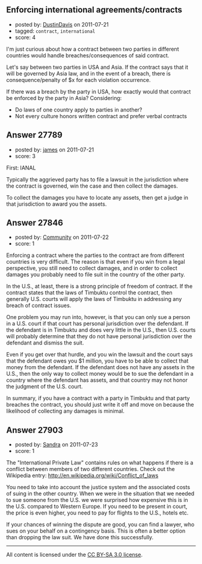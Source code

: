 ## Enforcing international agreements/contracts

- posted by: [DustinDavis](https://stackexchange.com/users/-1/11797-dustindavis) on 2011-07-21
- tagged: `contract`, `international`
- score: 4

I'm just curious about how a contract between two parties in different countries would handle breaches/consequences of said contract.

Let's say between two parties in USA and Asia. If the contract says that it will be governed by Asia law, and in the event of a breach, there is consequence/penalty of $x for each violation occurrence. 

If there was a breach by the party in USA, how exactly would that contract be enforced by the party in Asia? Considering:

 - Do laws of one country apply to parties in another?
 - Not every culture honors written contract and prefer verbal contracts




## Answer 27789

- posted by: [james](https://stackexchange.com/users/-1/5800-james) on 2011-07-21
- score: 3

First: IANAL

Typically the aggrieved party has to file a lawsuit in the jurisdiction where the contract is governed, win the case and then collect the damages.

To collect the damages you have to locate any assets, then get a judge in that jurisdiction to award you the assets. 




## Answer 27846

- posted by: [Community](https://stackexchange.com/users/-1/-1-community) on 2011-07-22
- score: 1

Enforcing a contract where the parties to the contract are from different countries is very difficult.  The reason is that even if you win from a legal perspective, you still need to collect damages, and in order to collect damages you probably need to file suit in the country of the other party.

In the U.S., at least, there is a strong principle of freedom of contract.  If the contract states that the laws of Timbuktu control the contract, then generally U.S. courts will apply the laws of Timbuktu in addressing any breach of contract issues.

One problem you may run into, however, is that you can only sue a person in a U.S. court if that court has personal jurisdiction over the defendant.  If the defendant is in Timbuktu and does very little in the U.S., then U.S. courts will probably determine that they do not have personal jurisdiction over the defendant and dismiss the suit.

Even if you get over that hurdle, and you win the lawsuit and the court says that the defendant owes you $1 million, you have to be able to collect that money from the defendant.  If the defendant does not have any assets in the U.S., then the only way to collect money would be to sue the defendant in a country where the defendant has assets, and that country may not honor the judgment of the U.S. court.

In summary, if you have a contract with a party in Timbuktu and that party breaches the contract, you should just write it off and move on because the likelihood of collecting any damages is minimal.


## Answer 27903

- posted by: [Sandra](https://stackexchange.com/users/-1/12191-sandra) on 2011-07-23
- score: 1

The "International Private Law" contains rules on what happens if there is a conflict between members of two different countries. Check out the Wikipedia entry:
http://en.wikipedia.org/wiki/Conflict_of_laws

You need to take into account the justice system and the associated costs of suing in the other country. When we were in the situation that we needed to sue someone from the U.S. we were surprised how expensive this is in the U.S. compared to Western Europe. If you need to be present in court, the price is even higher, you need to pay for flights to the U.S., hotels etc.


If your chances of winning the dispute are good, you can find a lawyer, who sues on your behalf on a contingency basis. This is often a better option than dropping the law suit. We have done this successfully.



---

All content is licensed under the [CC BY-SA 3.0 license](https://creativecommons.org/licenses/by-sa/3.0/).
